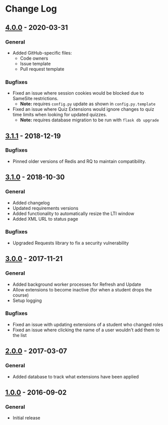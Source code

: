 # Change Log

## [4.0.0] - 2020-03-31

### General

- Added GitHub-specific files:
  - Code owners
  - Issue template
  - Pull request template

### Bugfixes

- Fixed an issue where session cookies would be blocked due to SameSite restrictions.
  - **Note:** requires `config.py` update as shown in `config.py.template`
- Fixed an issue where Quiz Extensions would ignore changes to quiz time limits when looking for updated quizzes.
  - **Note:** requires database migration to be run with `flask db upgrade`

## [3.1.1] - 2018-12-19

### Bugfixes

- Pinned older versions of Redis and RQ to maintain compatibility.

## [3.1.0] - 2018-10-30

### General

- Added changelog
- Updated requirements versions
- Added functionality to automatically resize the LTI window
- Added XML URL to status page

### Bugfixes

- Upgraded Requests library to fix a security vulnerability

## [3.0.0] - 2017-11-21

### General

- Added background worker processes for Refresh and Update
- Allow extensions to become inactive (for when a student drops the course)
- Setup logging

### Bugfixes

- Fixed an issue with updating extensions of a student who changed roles
- Fixed an issue where clicking the name of a user wouldn't add them to the list

## [2.0.0] - 2017-03-07

### General

- Added database to track what extensions have been applied

## [1.0.0] - 2016-09-02

### General

- Initial release

[4.0.0]: https://github.com/ucfopen/quiz-extensions/compare/v3.1.1...v4.0.0
[3.1.1]: https://github.com/ucfopen/quiz-extensions/compare/v3.1.0...v3.1.1
[3.1.0]: https://github.com/ucfopen/quiz-extensions/compare/v3.0.0...v3.1.0
[3.0.0]: https://github.com/ucfopen/quiz-extensions/compare/v2.0.0...v3.0.0
[2.0.0]: https://github.com/ucfopen/quiz-extensions/compare/v1.0.0...v2.0.0
[1.0.0]: https://github.com/ucfopen/quiz-extensions/compare/5a01595...v1.0.0
